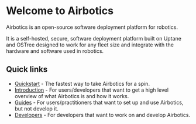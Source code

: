 # Welcome to Airbotics

Airbotics is an open-source software deployment platform for robotics.

It is a self-hosted, secure, software deployment platform built on Uptane and OSTree designed to work for any fleet size and integrate with the hardware and software used in robotics.


## Quick links

* [Quickstart](guides/self-hosted-quickstart.md) - The fastest way to take Airbotics for a spin. 
* [Introduction](introduction/overview.md) - For users/developers that want to get a high level overview of what Airbotics is and how it works.
* [Guides](guides/overview.md) - For users/practitioners that want to set up and use Airbotics, but not develop it.
* [Developers](developers/overview.md) - For developers that want to work on and develop Airbotics.